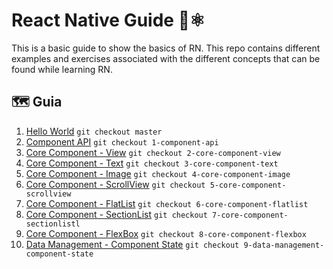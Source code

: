 # React Native Guide 📱⚛️

This is a basic guide to show the basics of RN. This repo contains different examples and exercises associated with the different concepts that can be found while learning RN.

## 🗺 Guia

1. [Hello World](https://github.com/khriztianmoreno/react-native-guide) `git checkout master`
2. [Component API](https://github.com/khriztianmoreno/react-native-guide/tree/1-component-api) `git checkout 1-component-api`
3. [Core Component - View](https://github.com/khriztianmoreno/react-native-guide/tree/2-core-component-view) `git checkout 2-core-component-view`
4. [Core Component - Text](https://github.com/khriztianmoreno/react-native-guide/tree/3-core-component-text) `git checkout 3-core-component-text`
5. [Core Component - Image](https://github.com/khriztianmoreno/react-native-guide/tree/4-core-component-image) `git checkout 4-core-component-image`
6. [Core Component - ScrollView](https://github.com/khriztianmoreno/react-native-guide/tree/5-core-component-scrollview) `git checkout 5-core-component-scrollview`
7. [Core Component - FlatList](https://github.com/khriztianmoreno/react-native-guide/tree/6-core-component-flatlist) `git checkout 6-core-component-flatlist`
8. [Core Component - SectionList](https://github.com/khriztianmoreno/react-native-guide/tree/7-core-component-sectionlistl) `git checkout 7-core-component-sectionlistl`
9. [Core Component - FlexBox](https://github.com/khriztianmoreno/react-native-guide/tree/8-core-component-flexbox) `git checkout 8-core-component-flexbox`
10. [Data Management - Component State](https://github.com/khriztianmoreno/react-native-guide/tree/9-data-management-component-state) `git checkout 9-data-management-component-state`
